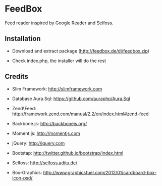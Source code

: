 # FeedBox

Feed reader inspired by Google Reader and Selfoss.

## Installation

* Download and extract package (http://feedbox.de/dl/feedbox.zip)

* Check index.php, the installer will do the rest


## Credits

* Slim Framework: http://slimframework.com
* Database Aura.Sql: https://github.com/auraphp/Aura.Sql
* Zend\Feed: http://framework.zend.com/manual/2.2/en/index.html#zend-feed
* Backbone.js: http://backbonejs.org/
* Moment.js: http://momentjs.com
* jQuery: http://jquery.com
* Bootstap: http://twitter.github.io/bootstrap/index.html

* Selfoss: http://selfoss.aditu.de/

* Box-Graphics: http://www.graphicsfuel.com/2012/01/cardboard-box-icon-psd/